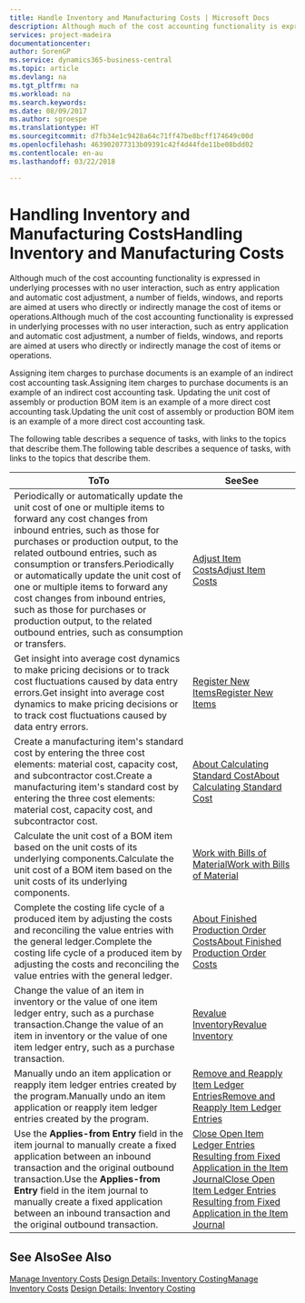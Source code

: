 ```yaml
---
title: Handle Inventory and Manufacturing Costs | Microsoft Docs
description: Although much of the cost accounting functionality is expressed in underlying processes with no user interaction, such as entry application and automatic cost adjustment, a number of fields, windows, and reports are aimed at users who directly or indirectly manage the cost of items or operations.
services: project-madeira
documentationcenter: 
author: SorenGP
ms.service: dynamics365-business-central
ms.topic: article
ms.devlang: na
ms.tgt_pltfrm: na
ms.workload: na
ms.search.keywords: 
ms.date: 08/09/2017
ms.author: sgroespe
ms.translationtype: HT
ms.sourcegitcommit: d7fb34e1c9428a64c71ff47be8bcff174649c00d
ms.openlocfilehash: 463902077313b09391c42f4d44fde11be08bdd02
ms.contentlocale: en-au
ms.lasthandoff: 03/22/2018

---
```

# <a name="handling-inventory-and-manufacturing-costs"></a><span data-ttu-id="9b90b-103">Handling Inventory and Manufacturing Costs</span><span class="sxs-lookup"><span data-stu-id="9b90b-103">Handling Inventory and Manufacturing Costs</span></span>
<span data-ttu-id="9b90b-104">Although much of the cost accounting functionality is expressed in underlying processes with no user interaction, such as entry application and automatic cost adjustment, a number of fields, windows, and reports are aimed at users who directly or indirectly manage the cost of items or operations.</span><span class="sxs-lookup"><span data-stu-id="9b90b-104">Although much of the cost accounting functionality is expressed in underlying processes with no user interaction, such as entry application and automatic cost adjustment, a number of fields, windows, and reports are aimed at users who directly or indirectly manage the cost of items or operations.</span></span>  

 <span data-ttu-id="9b90b-105">Assigning item charges to purchase documents is an example of an indirect cost accounting task.</span><span class="sxs-lookup"><span data-stu-id="9b90b-105">Assigning item charges to purchase documents is an example of an indirect cost accounting task.</span></span> <span data-ttu-id="9b90b-106">Updating the unit cost of assembly or production BOM item is an example of a more direct cost accounting task.</span><span class="sxs-lookup"><span data-stu-id="9b90b-106">Updating the unit cost of assembly or production BOM item is an example of a more direct cost accounting task.</span></span>  

 <span data-ttu-id="9b90b-107">The following table describes a sequence of tasks, with links to the topics that describe them.</span><span class="sxs-lookup"><span data-stu-id="9b90b-107">The following table describes a sequence of tasks, with links to the topics that describe them.</span></span>   

|<span data-ttu-id="9b90b-108">**To**</span><span class="sxs-lookup"><span data-stu-id="9b90b-108">**To**</span></span>|<span data-ttu-id="9b90b-109">**See**</span><span class="sxs-lookup"><span data-stu-id="9b90b-109">**See**</span></span>|  
|------------|-------------|  
|<span data-ttu-id="9b90b-110">Periodically or automatically update the unit cost of one or multiple items to forward any cost changes from inbound entries, such as those for purchases or production output, to the related outbound entries, such as consumption or transfers.</span><span class="sxs-lookup"><span data-stu-id="9b90b-110">Periodically or automatically update the unit cost of one or multiple items to forward any cost changes from inbound entries, such as those for purchases or production output, to the related outbound entries, such as consumption or transfers.</span></span>|[<span data-ttu-id="9b90b-111">Adjust Item Costs</span><span class="sxs-lookup"><span data-stu-id="9b90b-111">Adjust Item Costs</span></span>](inventory-how-adjust-item-costs.md)|  
|<span data-ttu-id="9b90b-112">Get insight into average cost dynamics to make pricing decisions or to track cost fluctuations caused by data entry errors.</span><span class="sxs-lookup"><span data-stu-id="9b90b-112">Get insight into average cost dynamics to make pricing decisions or to track cost fluctuations caused by data entry errors.</span></span>|[<span data-ttu-id="9b90b-113">Register New Items</span><span class="sxs-lookup"><span data-stu-id="9b90b-113">Register New Items</span></span>](inventory-how-register-new-items.md)|  
|<span data-ttu-id="9b90b-114">Create a manufacturing item's standard cost by entering the three cost elements: material cost, capacity cost, and subcontractor cost.</span><span class="sxs-lookup"><span data-stu-id="9b90b-114">Create a manufacturing item's standard cost by entering the three cost elements: material cost, capacity cost, and subcontractor cost.</span></span>|[<span data-ttu-id="9b90b-115">About Calculating Standard Cost</span><span class="sxs-lookup"><span data-stu-id="9b90b-115">About Calculating Standard Cost</span></span>](finance-about-calculating-standard-cost.md)|  
|<span data-ttu-id="9b90b-116">Calculate the unit cost of a BOM item based on the unit costs of its underlying components.</span><span class="sxs-lookup"><span data-stu-id="9b90b-116">Calculate the unit cost of a BOM item based on the unit costs of its underlying components.</span></span>|[<span data-ttu-id="9b90b-117">Work with Bills of Material</span><span class="sxs-lookup"><span data-stu-id="9b90b-117">Work with Bills of Material</span></span>](inventory-how-work-BOMs.md)|  
|<span data-ttu-id="9b90b-118">Complete the costing life cycle of a produced item by adjusting the costs and reconciling the value entries with the general ledger.</span><span class="sxs-lookup"><span data-stu-id="9b90b-118">Complete the costing life cycle of a produced item by adjusting the costs and reconciling the value entries with the general ledger.</span></span>|[<span data-ttu-id="9b90b-119">About Finished Production Order Costs</span><span class="sxs-lookup"><span data-stu-id="9b90b-119">About Finished Production Order Costs</span></span>](finance-about-finished-production-order-costs.md)|  
|<span data-ttu-id="9b90b-120">Change the value of an item in inventory or the value of one item ledger entry, such as a purchase transaction.</span><span class="sxs-lookup"><span data-stu-id="9b90b-120">Change the value of an item in inventory or the value of one item ledger entry, such as a purchase transaction.</span></span>|[<span data-ttu-id="9b90b-121">Revalue Inventory</span><span class="sxs-lookup"><span data-stu-id="9b90b-121">Revalue Inventory</span></span>](inventory-how-revalue-inventory.md)|
|<span data-ttu-id="9b90b-122">Manually undo an item application or reapply item ledger entries created by the program.</span><span class="sxs-lookup"><span data-stu-id="9b90b-122">Manually undo an item application or reapply item ledger entries created by the program.</span></span>|[<span data-ttu-id="9b90b-123">Remove and Reapply Item Ledger Entries</span><span class="sxs-lookup"><span data-stu-id="9b90b-123">Remove and Reapply Item Ledger Entries</span></span>](finance-how-to-remove-and-reapply-item-entries.md)|  
|<span data-ttu-id="9b90b-124">Use the **Applies-from Entry** field in the item journal to manually create a fixed application between an inbound transaction and the original outbound transaction.</span><span class="sxs-lookup"><span data-stu-id="9b90b-124">Use the **Applies-from Entry** field in the item journal to manually create a fixed application between an inbound transaction and the original outbound transaction.</span></span>|[<span data-ttu-id="9b90b-125">Close Open Item Ledger Entries Resulting from Fixed Application in the Item Journal</span><span class="sxs-lookup"><span data-stu-id="9b90b-125">Close Open Item Ledger Entries Resulting from Fixed Application in the Item Journal</span></span>](finance-how-to-close-open-item-ledger-entries-resulting-from-fixed-application-in-the-item-journal.md)|  

## <a name="see-also"></a><span data-ttu-id="9b90b-126">See Also</span><span class="sxs-lookup"><span data-stu-id="9b90b-126">See Also</span></span>  
<span data-ttu-id="9b90b-127">[Manage Inventory Costs](finance-manage-inventory-costs.md)
[Design Details: Inventory Costing](design-details-inventory-costing.md)</span><span class="sxs-lookup"><span data-stu-id="9b90b-127">[Manage Inventory Costs](finance-manage-inventory-costs.md)
[Design Details: Inventory Costing](design-details-inventory-costing.md)</span></span>

